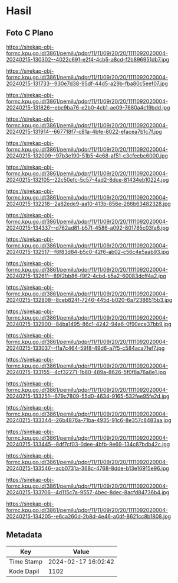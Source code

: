 # Hasil

## Foto C Plano

https://sirekap-obj-formc.kpu.go.id/3861/pemilu/pdpr/11/11/09/20/20/1111092020004-20240215-130302--4022c691-e2f4-4cb5-a8cd-f2b896951db7.jpg

https://sirekap-obj-formc.kpu.go.id/3861/pemilu/pdpr/11/11/09/20/20/1111092020004-20240215-131733--930e7d38-95df-44d5-a29b-fba80c5eef07.jpg

https://sirekap-obj-formc.kpu.go.id/3861/pemilu/pdpr/11/11/09/20/20/1111092020004-20240215-131826--ebc9ba76-e2b0-4cb1-ae09-7680a4c19bdd.jpg

https://sirekap-obj-formc.kpu.go.id/3861/pemilu/pdpr/11/11/09/20/20/1111092020004-20240215-131914--667718f7-c81a-4bfe-8022-efacea7b1c7f.jpg

https://sirekap-obj-formc.kpu.go.id/3861/pemilu/pdpr/11/11/09/20/20/1111092020004-20240215-132009--97b3e190-51b5-4e68-af51-c3cfecbc6000.jpg

https://sirekap-obj-formc.kpu.go.id/3861/pemilu/pdpr/11/11/09/20/20/1111092020004-20240215-132105--22c50efc-5c57-4ad2-8dce-81434eb10224.jpg

https://sirekap-obj-formc.kpu.go.id/3861/pemilu/pdpr/11/11/09/20/20/1111092020004-20240215-132218--2a82ede9-aa10-413b-856e-266b63482328.jpg

https://sirekap-obj-formc.kpu.go.id/3861/pemilu/pdpr/11/11/09/20/20/1111092020004-20240215-134337--d762ad81-b57f-4586-a092-801785c03fa6.jpg

https://sirekap-obj-formc.kpu.go.id/3861/pemilu/pdpr/11/11/09/20/20/1111092020004-20240215-132517--f6f83d84-b5c0-42f6-ab02-c56c4e5aab93.jpg

https://sirekap-obj-formc.kpu.go.id/3861/pemilu/pdpr/11/11/09/20/20/1111092020004-20240215-132611--89f2bb86-f9f2-4cbd-b5a2-60083dcff4a2.jpg

https://sirekap-obj-formc.kpu.go.id/3861/pemilu/pdpr/11/11/09/20/20/1111092020004-20240215-132808--8ceb824f-7246-445d-b020-6a72386515b3.jpg

https://sirekap-obj-formc.kpu.go.id/3861/pemilu/pdpr/11/11/09/20/20/1111092020004-20240215-132900--84ba1495-86c1-4242-94a6-0f90ece37bb9.jpg

https://sirekap-obj-formc.kpu.go.id/3861/pemilu/pdpr/11/11/09/20/20/1111092020004-20240215-133037--f1a7c464-59f8-49d6-a7f5-c584aca7fef7.jpg

https://sirekap-obj-formc.kpu.go.id/3861/pemilu/pdpr/11/11/09/20/20/1111092020004-20240215-133155--4cf32271-1b80-489a-8626-5f0f8a76a8e1.jpg

https://sirekap-obj-formc.kpu.go.id/3861/pemilu/pdpr/11/11/09/20/20/1111092020004-20240215-133251--679c7809-55d0-4634-9165-532fee95fe2d.jpg

https://sirekap-obj-formc.kpu.go.id/3861/pemilu/pdpr/11/11/09/20/20/1111092020004-20240215-133344--26b4876a-71ba-4935-91c6-8e357c8483aa.jpg

https://sirekap-obj-formc.kpu.go.id/3861/pemilu/pdpr/11/11/09/20/20/1111092020004-20240215-133445--8df7cf03-0dee-4bfb-9e69-134c87bdb42c.jpg

https://sirekap-obj-formc.kpu.go.id/3861/pemilu/pdpr/11/11/09/20/20/1111092020004-20240215-133546--acb0731a-368c-4768-8dde-b13e16915e96.jpg

https://sirekap-obj-formc.kpu.go.id/3861/pemilu/pdpr/11/11/09/20/20/1111092020004-20240215-133706--4d115c7a-9557-4bec-8dec-8acfd84736b4.jpg

https://sirekap-obj-formc.kpu.go.id/3861/pemilu/pdpr/11/11/09/20/20/1111092020004-20240215-134205--e6ca260d-2b8d-4e46-a0df-8621cc8b1808.jpg


## Metadata

| Key        | Value               |
| ---------- | ------------------- |
| Time Stamp | 2024-02-17 16:02:42 |
| Kode Dapil | 1102                |




